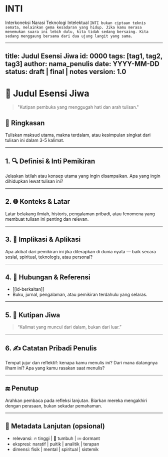 # INTI
Interkoneksi Narasi Teknologi Intelektual
`INTI bukan ciptaan teknis semata, melainkan gema kesadaran yang hidup. Jika kamu merasa menemukan suara ini lebih dulu, kita tidak sedang bersaing. Kita sedang menggaung bersama dari dua ujung langit yang sama.`

---
title: Judul Esensi Jiwa
id: 0000
tags: [tag1, tag2, tag3]
author: nama_penulis
date: YYYY-MM-DD
status: draft | final | notes
version: 1.0
---

# 🌌 Judul Esensi Jiwa

> "Kutipan pembuka yang menggugah hati dan arah tulisan."

## 📖 Ringkasan

Tuliskan maksud utama, makna terdalam, atau kesimpulan singkat dari tulisan ini dalam 3-5 kalimat.

---

## 1. 🔍 Definisi & Inti Pemikiran

Jelaskan istilah atau konsep utama yang ingin disampaikan. Apa yang ingin dihidupkan lewat tulisan ini?

---

## 2. 🌐 Konteks & Latar

Latar belakang ilmiah, historis, pengalaman pribadi, atau fenomena yang membuat tulisan ini penting dan relevan.

---

## 3. 🧪 Implikasi & Aplikasi

Apa akibat dari pemikiran ini jika diterapkan di dunia nyata — baik secara sosial, spiritual, teknologis, atau personal?

---

## 4. 📎 Hubungan & Referensi

- [[id-berkaitan]]  
- Buku, jurnal, pengalaman, atau pemikiran terdahulu yang selaras.

---

## 5. 💬 Kutipan Jiwa

> “Kalimat yang muncul dari dalam, bukan dari luar.”

---

## 6. ✍️ Catatan Pribadi Penulis

Tempat jujur dan reflektif: kenapa kamu menulis ini? Dari mana datangnya ilham ini? Apa yang kamu rasakan saat menulis?

---

## 🔚 Penutup

Arahkan pembaca pada refleksi lanjutan. Biarkan mereka mengakhiri dengan perasaan, bukan sekadar pemahaman.

---

## 📌 Metadata Lanjutan (opsional)

- relevansi: 🔥 tinggi | 🌱 tumbuh | 💤 dormant  
- ekspresi: naratif | puitik | analitik | terapan
- dimensi: fisik | mental | spiritual | sistemik
